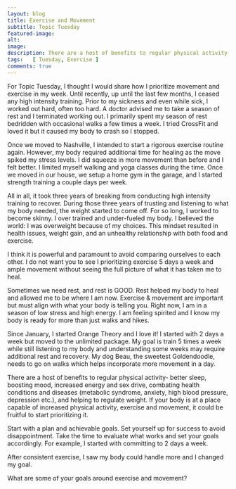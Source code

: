 ```yaml
---
layout: blog
title: Exercise and Movement
subtitle: Topic Tuesday
featured-image:
alt:
image:
description: There are a host of benefits to regular physical activity- better sleep, boosting mood, increased energy and sex drive, combating health conditions and diseases (metabolic syndrome, anxiety, high blood pressure, depression etc.), and helping to regulate weight.
tags:   [ Tuesday, Exercise ]
comments: true
---
```

For Topic Tuesday, I thought I would share how I prioritize movement and exercise in my week.
Until recently, up until the last few months, I ceased any high intensity training. Prior to my sickness and even while sick, I worked out hard, often too hard. A doctor advised me to take a season of rest and I terminated working out. I primarily spent my season of rest bedridden with occasional walks a few times a week. I tried CrossFit and loved it but it caused my body to crash so I stopped.

Once we moved to Nashville, I intended to start a rigorous exercise routine again. However, my body required additional time for healing as the move spiked my stress levels. I did squeeze in more movement than before and I felt better. I limited myself walking and yoga classes during the time. Once we moved in our house, we setup a home gym in the garage, and I started strength training a couple days per week.

All in all, it took three years of breaking from conducting high intensity training to recover. During those three years of trusting and listening to what my body needed, the weight started to come off. For so long, I worked to become skinny. I over trained and under-fueled my body. I believed the world: I was overweight because of my choices. This mindset resulted in health issues, weight gain, and an unhealthy relationship with both food and exercise.

I think it is powerful and paramount to avoid comparing ourselves to each other. I do not want you to see I prioritizing exercise 5 days a week and ample movement without seeing the full picture of what it has taken me to heal.

Sometimes we need rest, and rest is GOOD. Rest helped my body to heal and allowed me to be where I am now. Exercise & movement are important but must align with what your body is telling you. Right now, I am in a season of low stress and high energy. I am feeling spirited and I know my body is ready for more than just walks and hikes.

Since January, I started Orange Theory and I love it! I started with 2 days a week but moved to the unlimited package. My goal is train 5 times a week while still listening to my body and understanding some weeks may require additional rest and recovery. My dog Beau, the sweetest Goldendoodle, needs to go on walks which helps incorporate more movement in a day.

There are a host of benefits to regular physical activity- better sleep, boosting mood, increased energy and sex drive, combating health conditions and diseases (metabolic syndrome, anxiety, high blood pressure, depression etc.), and helping to regulate weight. If your body is at a place capable of increased physical activity, exercise and movement, it could be fruitful to start prioritizing it.

Start with a plan and achievable goals. Set yourself up for success to avoid disappointment. Take the time to evaluate what works and set your goals accordingly. For example, I started with committing to 2 days a week.

After consistent exercise, I saw my body could handle more and I changed my goal.

What are some of your goals around exercise and movement?
